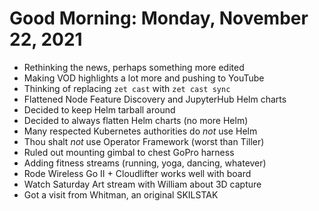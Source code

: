 # Good Morning: Monday, November 22, 2021

* Rethinking the news, perhaps something more edited
* Making VOD highlights a lot more and pushing to YouTube
* Thinking of replacing `zet cast` with `zet cast sync`
* Flattened Node Feature Discovery and JupyterHub Helm charts
* Decided to keep Helm tarball around
* Decided to always flatten Helm charts (no more Helm)
* Many respected Kubernetes authorities do *not* use Helm
* Thou shalt *not* use Operator Framework (worst than Tiller)
* Ruled out mounting gimbal to chest GoPro harness
* Adding fitness streams (running, yoga, dancing, whatever)
* Rode Wireless Go II + Cloudlifter works well with board
* Watch Saturday Art stream with William about 3D capture
* Got a visit from Whitman, an original SKILSTAK
